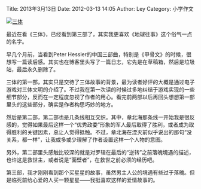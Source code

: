 Title: 2013年3月13日
Date: 2012-03-13 14:05
Author: Ley
Category: 小学作文

[![三体][santi-img]][santi-link]

最近在看《三体》，已经看到第三部了，其实我更喜欢《地球往事》这个俗气一点的名字。

早几个月前，当看到Peter
Hessler的中国三部曲，特别是《甲骨文》的时候，很想写一篇读后感。其实也在博客里头写了一篇日志，它先是在草稿箱，然后是垃圾站，最后永久删除了。

三体的第一部，其实只是交待了三体故事的背景，最为读者好评的大概是通过电子游戏对三体文明的介绍了。不过我在第一次读的时候过多地纠结于游戏实现的一些细节部分，反而在一定程度忽视了作者的用心。看完前两部以后再回头想想第一部里头的这些部分，确实是作者构思巧妙的地方。

然后是第二部，第二部也是几条线相互交织。其中，章北海那条线一开始我是很反感的，觉得如果最后这样一个“优秀政委”形象的军人最后取得了胜利，或者成为取得胜利的关键因素，总让人觉得抵触。不过，章北海在湮灭前似乎说出的那句“没关系，都一样”，让我或多或少理解了作者设置这样一个人物的意图。

另外，第二部里头感触比较深的就是对罗辑在最后的“逆转”之前落魄境遇的描述，也许这是救世主，或者说是“面壁者”，在救世之前必须的经历吧。

第三部，我才刚刚看到那个买星星的故事，虽然男主人公的境遇有些过于落魄。但是临死前给心爱的人买一颗星星——我挺喜欢这样的爱情故事的。

  [santi-img]: http://img3.douban.com/lpic/s2768378.jpg "三体"
  [santi-link]: http://book.douban.com/subject/2567698/
